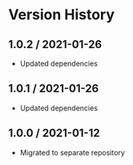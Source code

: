 # Version History

## 1.0.2 / 2021-01-26

- Updated dependencies

## 1.0.1 / 2021-01-26

- Updated dependencies

## 1.0.0 / 2021-01-12

- Migrated to separate repository